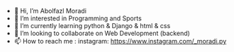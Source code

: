 - 👋 Hi, I’m Abolfazl Moradi
- 👀 I’m interested in Programming and Sports
- 🌱 I’m currently learning python & Django & html & css
- 💞️ I’m looking to collaborate on Web Development (backend)
- 📫 How to reach me : instagram: https://www.instagram.com/_moradi.py

<!---
Aboolkhafan/Aboolkhafan is a ✨ special ✨ repository because its `README.md` (this file) appears on your GitHub profile.
You can click the Preview link to take a look at your changes.
--->

